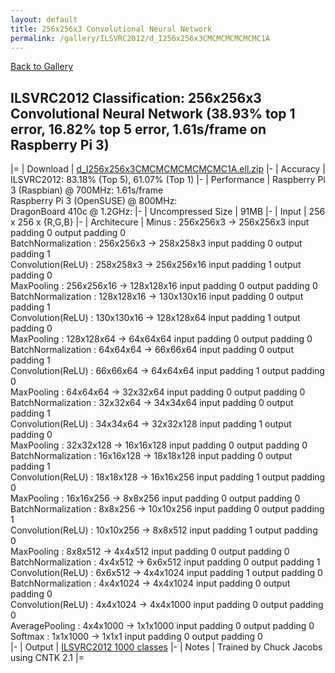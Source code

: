 ```yaml
---
layout: default
title: 256x256x3 Convolutional Neural Network
permalink: /gallery/ILSVRC2012/d_I256x256x3CMCMCMCMCMCMC1A
---
```


[Back to Gallery](/ELL/gallery)

## ILSVRC2012 Classification: 256x256x3 Convolutional Neural Network (38.93% top 1 error, 16.82% top 5 error, 1.61s/frame on Raspberry Pi 3)

|=
| Download | [d_I256x256x3CMCMCMCMCMCMC1A.ell.zip](https://github.com/Microsoft/ELL-models/raw/master/models/ILSVRC2012/d_I256x256x3CMCMCMCMCMCMC1A/d_I256x256x3CMCMCMCMCMCMC1A.ell.zip)
|-
| Accuracy | ILSVRC2012: 83.18% (Top 5), 61.07% (Top 1) 
|-
| Performance | Raspberry Pi 3 (Raspbian) @ 700MHz: 1.61s/frame<br>Raspberry Pi 3 (OpenSUSE) @ 800MHz: <br>DragonBoard 410c @ 1.2GHz:
|-
| Uncompressed Size | 91MB
|-
| Input | 256 x 256 x {R,G,B}
|-
| Architecure | Minus :  256x256x3  ->  256x256x3  input padding 0  output padding 0<br>BatchNormalization :  256x256x3  ->  258x258x3  input padding 0  output padding 1<br>Convolution(ReLU) :  258x258x3  ->  256x256x16  input padding 1  output padding 0<br>MaxPooling :  256x256x16  ->  128x128x16  input padding 0  output padding 0<br>BatchNormalization :  128x128x16  ->  130x130x16  input padding 0  output padding 1<br>Convolution(ReLU) :  130x130x16  ->  128x128x64  input padding 1  output padding 0<br>MaxPooling :  128x128x64  ->  64x64x64  input padding 0  output padding 0<br>BatchNormalization :  64x64x64  ->  66x66x64  input padding 0  output padding 1<br>Convolution(ReLU) :  66x66x64  ->  64x64x64  input padding 1  output padding 0<br>MaxPooling :  64x64x64  ->  32x32x64  input padding 0  output padding 0<br>BatchNormalization :  32x32x64  ->  34x34x64  input padding 0  output padding 1<br>Convolution(ReLU) :  34x34x64  ->  32x32x128  input padding 1  output padding 0<br>MaxPooling :  32x32x128  ->  16x16x128  input padding 0  output padding 0<br>BatchNormalization :  16x16x128  ->  18x18x128  input padding 0  output padding 1<br>Convolution(ReLU) :  18x18x128  ->  16x16x256  input padding 1  output padding 0<br>MaxPooling :  16x16x256  ->  8x8x256  input padding 0  output padding 0<br>BatchNormalization :  8x8x256  ->  10x10x256  input padding 0  output padding 1<br>Convolution(ReLU) :  10x10x256  ->  8x8x512  input padding 1  output padding 0<br>MaxPooling :  8x8x512  ->  4x4x512  input padding 0  output padding 0<br>BatchNormalization :  4x4x512  ->  6x6x512  input padding 0  output padding 1<br>Convolution(ReLU) :  6x6x512  ->  4x4x1024  input padding 1  output padding 0<br>BatchNormalization :  4x4x1024  ->  4x4x1024  input padding 0  output padding 0<br>Convolution(ReLU) :  4x4x1024  ->  4x4x1000  input padding 0  output padding 0<br>AveragePooling :  4x4x1000  ->  1x1x1000  input padding 0  output padding 0<br>Softmax :  1x1x1000  ->  1x1x1  input padding 0  output padding 0<br>
|-
| Output | [ILSVRC2012 1000 classes](https://github.com/Microsoft/ELL-models/raw/master/models/ILSVRC2012/ILSVRC2012_labels.txt)
|-
| Notes | Trained by Chuck Jacobs using CNTK 2.1
|=
